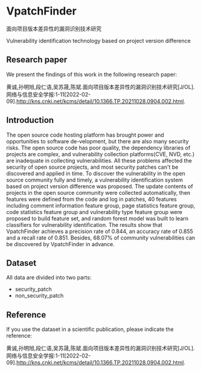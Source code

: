 # VpatchFinder
面向项目版本差异性的漏洞识别技术研究

Vulnerability identification technology based on         project version difference 
## Research paper
We present the findings of this work in the following research paper:

黄诚,孙明旭,段仁语,吴苏晟,陈斌.面向项目版本差异性的漏洞识别技术研究[J/OL].网络与信息安全学报:1-11[2022-02-09].http://kns.cnki.net/kcms/detail/10.1366.TP.20211028.0904.002.html.
## Introduction
The open source code hosting platform has brought power and opportunities to software de-velopment, but there are also many security risks. The open source code has poor quality, the dependency libraries of projects are complex, and vulnerability collection platforms(CVE, NVD, etc.) are inadequate in collecting vulnerabilities. All these problems affected the security of open source projects, and most security patches can't be discovered and applied in time. To discover the vulnerability in the open source community fully and timely, a vulnerability identification system based on project version difference was proposed. The update contents of projects in the open source community were collected automatically, then features were defined from the code and log in patches, 40 features including comment information feature group, page statistics feature group, code statistics feature group and vulnerability type feature group were proposed to build feature set, and random forest model was built to learn classifiers for vulnerability identification. The results show that VpatchFinder achieves a precision rate of 0.844, an accuracy rate of 0.855 and a recall rate of 0.851. Besides, 68.07% of community vulnerabilities can be discovered by VpatchFinder in advance.
## Dataset
All data are divided into two parts:
* security_patch
* non_security_patch

## Reference
If you use the dataset in a scientific publication, please indicate the reference:

黄诚,孙明旭,段仁语,吴苏晟,陈斌.面向项目版本差异性的漏洞识别技术研究[J/OL].网络与信息安全学报:1-11[2022-02-09].http://kns.cnki.net/kcms/detail/10.1366.TP.20211028.0904.002.html.
